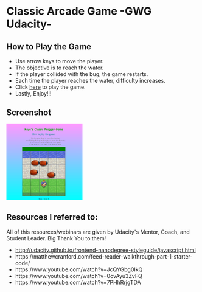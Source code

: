 
<h1> Classic Arcade Game -GWG Udacity- </h1>

<h2> How to Play the Game </h2>
<ul>
	<li> Use arrow keys to move the player.</li>
	<li> The objective is to reach the water.</li>
	<li> If the player collided with the bug, the game restarts.</li>
	<li> Each time the player reaches the water, difficulty increases.</li>
	<li> Click <a href="https://kayezhie.github.io/Arcade-Game/">here</a> to play the game.</li>
	<li> Lastly, Enjoy!!!</li>
</ul>

<h2> Screenshot </h2>
<img src="images/demo.png" alt="Frogger Demo" width="200px" height="200px">

<h2> Resources I referred to: </h2>
<p> All of this resources/webinars are given by Udacity's Mentor, Coach, and Student Leader. Big Thank You to them! </p>
<ul>
	<li><a href="http://udacity.github.io/frontend-nanodegree-styleguide/javascript.html">
	http://udacity.github.io/frontend-nanodegree-styleguide/javascript.html</a></li>
	<li><a href="https://matthewcranford.com/feed-reader-walkthrough-part-1-starter-code/"></a>
	https://matthewcranford.com/feed-reader-walkthrough-part-1-starter-code/</li>
	<li><a href="https://www.youtube.com/watch?v=JcQYGbg0IkQ"></a>
	https://www.youtube.com/watch?v=JcQYGbg0IkQ</li>
	<li><a href="https://www.youtube.com/watch?v=0ovAyu3ZvFQ"></a>
	https://www.youtube.com/watch?v=0ovAyu3ZvFQ</li>
	<li><a href="https://www.youtube.com/watch?v=7PHhRrjgTDA"></a>
	https://www.youtube.com/watch?v=7PHhRrjgTDA</li>
</ul>